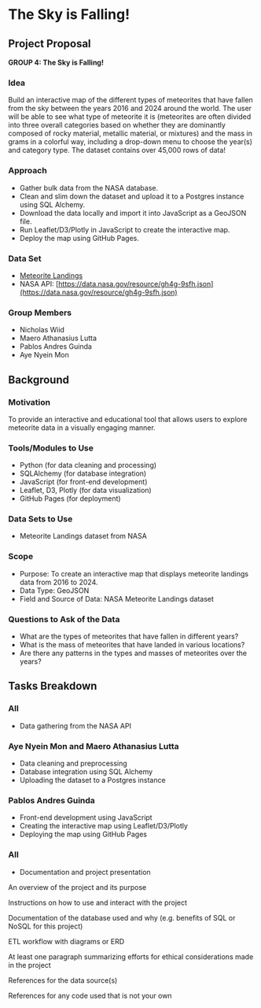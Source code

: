 # The Sky is Falling!

## Project Proposal
**GROUP 4: The Sky is Falling!**

### Idea
Build an interactive map of the different types of meteorites that have fallen from the sky between the years 2016 and 2024 around the world. The user will be able to see what type of meteorite it is (meteorites are often divided into three overall categories based on whether they are dominantly composed of rocky material, metallic material, or mixtures) and the mass in grams in a colorful way, including a drop-down menu to choose the year(s) and category type. The dataset contains over 45,000 rows of data!

### Approach
- Gather bulk data from the NASA database.
- Clean and slim down the dataset and upload it to a Postgres instance using SQL Alchemy.
- Download the data locally and import it into JavaScript as a GeoJSON file.
- Run Leaflet/D3/Plotly in JavaScript to create the interactive map.
- Deploy the map using GitHub Pages.

### Data Set
- [Meteorite Landings](https://data.nasa.gov/Space-Science/Meteorite-Landings/gh4g-9sfh/about_data)
- NASA API: [https://data.nasa.gov/resource/gh4g-9sfh.json](https://data.nasa.gov/resource/gh4g-9sfh.json)

### Group Members
- Nicholas Wiid
- Maero Athanasius Lutta
- Pablos Andres Guinda
- Aye Nyein Mon

## Background

### Motivation
To provide an interactive and educational tool that allows users to explore meteorite data in a visually engaging manner.

### Tools/Modules to Use
- Python (for data cleaning and processing)
- SQLAlchemy (for database integration)
- JavaScript (for front-end development)
- Leaflet, D3, Plotly (for data visualization)
- GitHub Pages (for deployment)

### Data Sets to Use
- Meteorite Landings dataset from NASA

### Scope
- Purpose: To create an interactive map that displays meteorite landings data from 2016 to 2024.
- Data Type: GeoJSON
- Field and Source of Data: NASA Meteorite Landings dataset

### Questions to Ask of the Data
- What are the types of meteorites that have fallen in different years?
- What is the mass of meteorites that have landed in various locations?
- Are there any patterns in the types and masses of meteorites over the years?

## Tasks Breakdown

### All
- Data gathering from the NASA API

### Aye Nyein Mon and Maero Athanasius Lutta
- Data cleaning and preprocessing
- Database integration using SQL Alchemy
- Uploading the dataset to a Postgres instance

### Pablos Andres Guinda
- Front-end development using JavaScript
- Creating the interactive map using Leaflet/D3/Plotly
- Deploying the map using GitHub Pages

### All
- Documentation and project presentation

An overview of the project and its purpose

Instructions on how to use and interact with the project

Documentation of the database used and why (e.g. benefits of SQL or NoSQL for this project)

ETL workflow with diagrams or ERD

At least one paragraph summarizing efforts for ethical considerations made in the project

References for the data source(s)

References for any code used that is not your own




